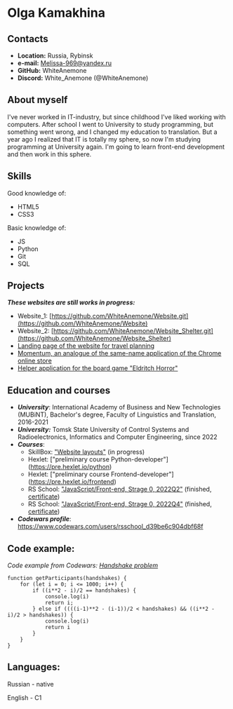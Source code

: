 # Olga Kamakhina

## Contacts

* **Location:** Russia, Rybinsk
* **e-mail:** Melissa-969@yandex.ru
* **GitHub:** WhiteAnemone 
* **Discord:** White_Anemone (@WhiteAnemone)

## About myself

I've never worked in IT-industry, but since childhood I've liked working with computers. After school I went to University to study programming, but something went wrong, and I changed my education to translation. But a year ago I realized that IT is totally my sphere, so now I'm studying programming at University again. I'm going to learn front-end development and then work in this sphere.

## Skills

Good knowledge of:
* HTML5
* CSS3

Basic knowledge of:
* JS
* Python
* Git
* SQL

## Projects
***These websites are still works in progress:***
* Website_1: [https://github.com/WhiteAnemone/Website.git](https://github.com/WhiteAnemone/Website)
* Website_2: [https://github.com/WhiteAnemone/Website_Shelter.git](https://github.com/WhiteAnemone/Website_Shelter)
* [Landing page of the website for travel planning](https://rolling-scopes-school.github.io/whiteanemone-JSFEPRESCHOOL2022Q2/)
* [Momentum, an analogue of the same-name application of the Chrome online store](https://rolling-scopes-school.github.io/whiteanemone-JSFEPRESCHOOL2022Q2/momentum/)
* [Helper application for the board game "Eldritch Horror"](https://rolling-scopes-school.github.io/whiteanemone-JSFEPRESCHOOL2022Q2/codejam/)

## Education and courses
* ***University***: International Academy of Business and New Technologies (MUBiNT), Bachelor's degree, Faculty of Linguistics and Translation, 2016-2021
* ***University:*** Tomsk State University of Control Systems and Radioelectronics, Informatics and Computer Engineering, since 2022
* ***Courses***:
    * SkillBox: ["Website layouts"](https://skillbox.ru/course/weblayout/) (in progress)
    * Hexlet: ["preliminary course Python-developer"] (https://pre.hexlet.io/python)
    * Hexlet: ["preliminary course Frontend-developer"] (https://pre.hexlet.io/frontend)
    * RS School: ["JavaScript/Front-end, Strage 0, 2022Q2"](https://github.com/rolling-scopes-school/tasks/tree/master/stage0#) (finished, [certificate](https://app.rs.school/certificate/na3518vg))
    * RS School: ["JavaScript/Front-end, Strage 0, 2022Q4"](https://github.com/rolling-scopes-school/tasks/tree/master/stage0#) (finished, [certificate](https://app.rs.school/certificate/v65rju4h))
* ***Codewars profile***: https://www.codewars.com/users/rsschool_d39be6c904dbf68f

## Code example:
*Code example from Codewars: [Handshake problem](https://www.codewars.com/kata/5574835e3e404a0bed00001b)*
```
function getParticipants(handshakes) {
    for (let i = 0; i <= 1000; i++) {
        if ((i**2 - i)/2 == handshakes) {
            console.log(i)
            return i;
        } else if ((((i-1)**2 - (i-1))/2 < handshakes) && ((i**2 - i)/2 > handshakes)) {
            console.log(i)
            return i
        }
    }
}
```

## Languages:
Russian - native

English - C1
